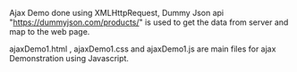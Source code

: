 Ajax Demo done using XMLHttpRequest, 
Dummy Json api "https://dummyjson.com/products/" is used to get the data from server and map to the web page.

ajaxDemo1.html ,  ajaxDemo1.css and ajaxDemo1.js are main files for ajax Demonstration using Javascript.